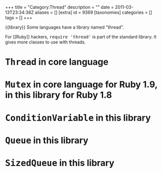 +++
title = "Category:Thread"
description = ""
date = 2011-03-13T23:34:38Z
aliases = []
[extra]
id = 9369
[taxonomies]
categories = []
tags = []
+++

{{library}}
Some languages have a library named "thread".

For [[Ruby]] hackers, <tt>require 'thread'</tt> is part of the standard library. It gives more classes to use with threads.

# <tt>Thread</tt> in core language
# <tt>Mutex</tt> in core language for Ruby 1.9, in this library for Ruby 1.8
# <tt>ConditionVariable</tt> in this library
# <tt>Queue</tt> in this library
# <tt>SizedQueue</tt> in this library

